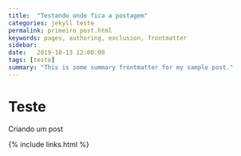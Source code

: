 ```yaml
---
title:  "Testando onde fica a postagem"
categories: jekyll teste
permalink: primeiro_post.html
keywords: pages, authoring, exclusion, frontmatter
sidebar: 
date:   2019-10-13 12:00:00
tags: [teste]
summary: "This is some summary frontmatter for my sample post."
---
```



# Teste
Criando um post

{% include links.html %}
